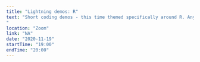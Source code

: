 ```yaml
---
title: "Lightning demos: R"
text: "Short coding demos - this time themed specifically around R. Anyone is welcome to present!   
"
location: "Zoom"
link: "NA"
date: "2020-11-19"
startTime: "19:00"
endTime: "20:00"
---
```


